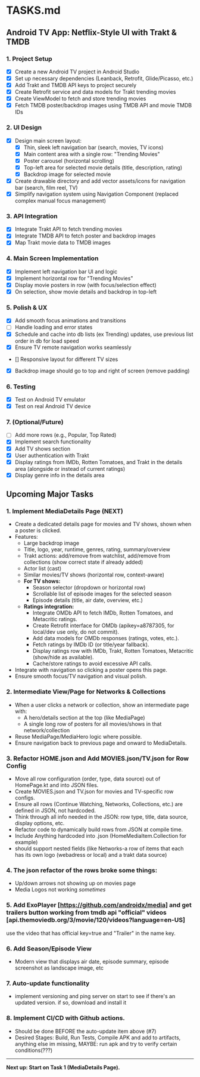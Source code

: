 # TASKS.md

## Android TV App: Netflix-Style UI with Trakt & TMDB

### 1. Project Setup
- [x] Create a new Android TV project in Android Studio
- [x] Set up necessary dependencies (Leanback, Retrofit, Glide/Picasso, etc.)
- [x] Add Trakt and TMDB API keys to project securely
- [x] Create Retrofit service and data models for Trakt trending movies
- [x] Create ViewModel to fetch and store trending movies
- [x] Fetch TMDB poster/backdrop images using TMDB API and movie TMDB IDs

### 2. UI Design
- [x] Design main screen layout:
    - [x] Thin, sleek left navigation bar (search, movies, TV icons)
    - [x] Main content area with a single row: "Trending Movies"
    - [x] Poster carousel (horizontal scrolling)
    - [x] Top-left area for selected movie details (title, description, rating)
    - [x] Backdrop image for selected movie
- [x] Create drawable directory and add vector assets/icons for navigation bar (search, film reel, TV)
- [x] Simplify navigation system using Navigation Component (replaced complex manual focus management)

### 3. API Integration
- [x] Integrate Trakt API to fetch trending movies
- [x] Integrate TMDB API to fetch poster and backdrop images
- [x] Map Trakt movie data to TMDB images

### 4. Main Screen Implementation
- [x] Implement left navigation bar UI and logic
- [x] Implement horizontal row for "Trending Movies"
- [x] Display movie posters in row (with focus/selection effect)
- [x] On selection, show movie details and backdrop in top-left

### 5. Polish & UX
- [x] Add smooth focus animations and transitions
- [ ] Handle loading and error states
- [x] Schedule and cache into db lists (ex Trending) updates, use previous list order in db for load speed
- [x] Ensure TV remote navigation works seamlessly
- [] Responsive layout for different TV sizes
- [x] Backdrop image should go to top and right of screen  (remove padding)

### 6. Testing
- [x] Test on Android TV emulator
- [x] Test on real Android TV device

### 7. (Optional/Future)
- [ ] Add more rows (e.g., Popular, Top Rated)
- [x] Implement search functionality
- [x] Add TV shows section
- [x] User authentication with Trakt
- [x] Display ratings from IMDb, Rotten Tomatoes, and Trakt in the details area (alongside or instead of current ratings)
- [x] Display genre info in the details area 

## Upcoming Major Tasks

### 1. Implement MediaDetails Page (NEXT)
- Create a dedicated details page for movies and TV shows, shown when a poster is clicked.
- Features:
  - Large backdrop image
  - Title, logo, year, runtime, genres, rating, summary/overview
  - Trakt actions: add/remove from watchlist, add/remove from collections (show correct state if already added)
  - Actor list (cast)
  - Similar movies/TV shows (horizontal row, context-aware)
  - **For TV shows:**
    - Season selector (dropdown or horizontal row)
    - Scrollable list of episode images for the selected season
    - Episode details (title, air date, overview, etc.)
  - **Ratings integration:**
    - Integrate OMDb API to fetch IMDb, Rotten Tomatoes, and Metacritic ratings.
    - Create Retrofit interface for OMDb (apikey=a8787305, for local/dev use only, do not commit).
    - Add data models for OMDb responses (ratings, votes, etc.).
    - Fetch ratings by IMDb ID (or title/year fallback).
    - Display ratings row with IMDb, Trakt, Rotten Tomatoes, Metacritic (show/hide as available).
    - Cache/store ratings to avoid excessive API calls.
- Integrate with navigation so clicking a poster opens this page.
- Ensure smooth focus/TV navigation and visual polish.

### 2. Intermediate View/Page for Networks & Collections
- When a user clicks a network or collection, show an intermediate page with:
  - A hero/details section at the top (like MediaPage)
  - A single long row of posters for all movies/shows in that network/collection
- Reuse MediaPage/MediaHero logic where possible.
- Ensure navigation back to previous page and onward to MediaDetails.

### 3. Refactor HOME.json and Add MOVIES.json/TV.json for Row Config
- Move all row configuration (order, type, data source) out of HomePage.kt and into JSON files.
- Create MOVIES.json and TV.json for movies and TV-specific row configs.
- Ensure all rows (Continue Watching, Networks, Collections, etc.) are defined in JSON, not hardcoded.
- Think through all info needed in the JSON: row type, title, data source, display options, etc.
- Refactor code to dynamically build rows from JSON at compile time.
- Include Anything hardcoded into .json (HomeMediaItem.Collection for example)
- should support nested fields (like Networks-a row of items that each has its own logo (webadress or local) and a trakt data source)

### 4. The json refactor of the rows broke some things:
 - Up/down arrows not showing up on movies page
 - Media Logos not working *sometimes*

### 5. Add ExoPlayer [https://github.com/androidx/media] and get trailers button working from tmdb api "official" videos [api.themoviedb.org/3/movie/120/videos?language=en-US]
use the video that has official key=true and "Trailer" in the name key.

### 6. Add Season/Episode View
 - Modern view that displays air date, episode summary, episode screenshot as landscape image, etc

### 7. Auto-update functionality
 - implement versioning and ping server on start to see if there's an updated version. if so, download and install it

### 8. Implement CI/CD with Github actions. 
 - Should be done BEFORE the auto-update item above (#7)
 - Desired Stages: Build, Run Tests, Compile APK and add to artifacts, anything else im missing, MAYBE: run apk and try to verify certain conditions(???)
---

**Next up: Start on Task 1 (MediaDetails Page).** 